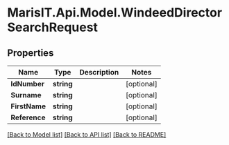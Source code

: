 
# MarisIT.Api.Model.WindeedDirectorSearchRequest

## Properties

Name | Type | Description | Notes
------------ | ------------- | ------------- | -------------
**IdNumber** | **string** |  | [optional] 
**Surname** | **string** |  | [optional] 
**FirstName** | **string** |  | [optional] 
**Reference** | **string** |  | [optional] 

[[Back to Model list]](../README.md#documentation-for-models)
[[Back to API list]](../README.md#documentation-for-api-endpoints)
[[Back to README]](../README.md)

